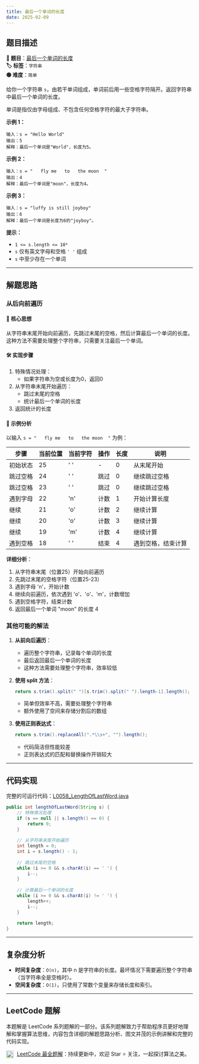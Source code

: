 ```yaml
---
title: 最后一个单词的长度
date: 2025-02-09
---
```


## 题目描述

**🔗 题目**：[最后一个单词的长度](https://leetcode.cn/problems/length-of-last-word/)  
**🏷️ 标签**：`字符串`  
**🟢 难度**：`简单`  

给你一个字符串 `s`，由若干单词组成，单词前后用一些空格字符隔开。返回字符串中最后一个单词的长度。

单词是指仅由字母组成、不包含任何空格字符的最大子字符串。

**示例 1：**
```
输入：s = "Hello World"
输出：5
解释：最后一个单词是"World"，长度为5。
```

**示例 2：**
```
输入：s = "   fly me   to   the moon  "
输出：4
解释：最后一个单词是"moon"，长度为4。
```

**示例 3：**
```
输入：s = "luffy is still joyboy"
输出：6
解释：最后一个单词是长度为6的"joyboy"。
```

**提示：**
- `1 <= s.length <= 10⁴`
- `s` 仅有英文字母和空格 `' '` 组成
- `s` 中至少存在一个单词

---

## 解题思路

### 从后向前遍历

#### 📝 核心思想
从字符串末尾开始向前遍历，先跳过末尾的空格，然后计算最后一个单词的长度。这种方法不需要处理整个字符串，只需要关注最后一个单词。

#### 🛠️ 实现步骤
1. 特殊情况处理：
   - 如果字符串为空或长度为0，返回0
2. 从字符串末尾开始遍历：
   - 跳过末尾的空格
   - 统计最后一个单词的长度
3. 返回统计的长度

#### 🧩 示例分析
以输入 `s = "   fly me   to   the moon  "` 为例：

| 步骤 | 当前位置 | 当前字符 | 操作 | 长度 | 说明 |
|-----|---------|---------|------|------|------|
| 初始状态 | 25 | ' ' | - | 0 | 从末尾开始 |
| 跳过空格 | 24 | ' ' | 跳过 | 0 | 继续跳过空格 |
| 跳过空格 | 23 | ' ' | 跳过 | 0 | 继续跳过空格 |
| 遇到字母 | 22 | 'n' | 计数 | 1 | 开始计算长度 |
| 继续 | 21 | 'o' | 计数 | 2 | 继续计算 |
| 继续 | 20 | 'o' | 计数 | 3 | 继续计算 |
| 继续 | 19 | 'm' | 计数 | 4 | 继续计算 |
| 遇到空格 | 18 | ' ' | 结束 | 4 | 遇到空格，结束计算 |

**详细分析**：
1. 从字符串末尾（位置25）开始向前遍历
2. 先跳过末尾的空格字符（位置25-23）
3. 遇到字母 'n'，开始计数
4. 继续向前遍历，依次遇到 'o'、'o'、'm'，计数增加
5. 遇到空格字符，结束计数
6. 返回最后一个单词 "moon" 的长度 4

### 其他可能的解法

1. **从前向后遍历**：
   - 遍历整个字符串，记录每个单词的长度
   - 最后返回最后一个单词的长度
   - 这种方法需要处理整个字符串，效率较低

2. **使用 split 方法**：
   ```java
   return s.trim().split(" ")[s.trim().split(" ").length-1].length();
   ```
   - 简单但效率不高，需要处理整个字符串
   - 额外使用了空间来存储分割后的数组

3. **使用正则表达式**：
   ```java
   return s.trim().replaceAll(".*\\s+", "").length();
   ```
   - 代码简洁但性能较差
   - 正则表达式的匹配和替换操作开销较大

---

## 代码实现

完整的可运行代码：[L0058_LengthOfLastWord.java](../src/main/java/L0058_LengthOfLastWord.java)

```java
public int lengthOfLastWord(String s) {
    // 特殊情况处理
    if (s == null || s.length() == 0) {
        return 0;
    }
    
    // 从字符串末尾开始遍历
    int length = 0;
    int i = s.length() - 1;
    
    // 跳过末尾的空格
    while (i >= 0 && s.charAt(i) == ' ') {
        i--;
    }
    
    // 计算最后一个单词的长度
    while (i >= 0 && s.charAt(i) != ' ') {
        length++;
        i--;
    }
    
    return length;
}
```

---

## 复杂度分析

- **时间复杂度**：`O(n)`，其中 n 是字符串的长度。最坏情况下需要遍历整个字符串（当字符串全是空格时）。
- **空间复杂度**：`O(1)`，只使用了常数个变量来存储长度和索引。

---

## LeetCode 题解

本题解是 LeetCode 系列题解的一部分。该系列题解致力于帮助程序员更好地理解和掌握算法思维，内容包含详细的解题思路分析、图文并茂的示例讲解和完整的代码实现。

<img src="https://github.githubassets.com/images/modules/logos_page/GitHub-Mark.png" alt="GitHub" width="20" style="vertical-align: middle; margin-right: 5px"> [LeetCode 最全题解](https://github.com/LjyYano/LeetCode)：持续更新中，欢迎 Star ⭐️ 关注，一起探讨算法之美。 